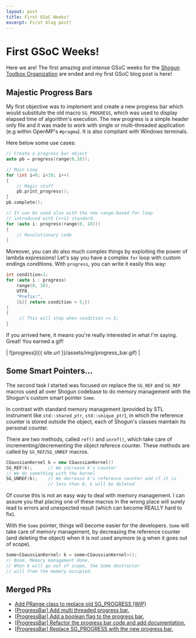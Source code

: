 ```yaml
---
layout: post
title: First GSoC Weeks!
excerpt: First blog post!
---
```

# First GSoC Weeks!

Here we are! The first amazing and intense GSoC weeks for the [Shogun Toolbox Organization](http://www.shogun-toolbox.org/)
are ended and my first GSoC blog post is here!

## Majestic Progress Bars
My first objective was to implement and create a new progress bar which would substitute the old macro ```SG_PROGRESS```, which was used to display elapsed time of algorithm's execution.
The new progress is a simple header only file and it was made to work with single or multi-threaded application (e.g within OpenMP's `#pragma`). It is also compliant with Windows terminals.

Here below some use cases:
```c++
// Create a progress bar object
auto pb = progress(range(0,10));

// Main Loop
for (int i=0; i<10; i++)
{
    // Magic stuff
    pb.print_progress();
}
pb.complete();
```
```c++
// It can be used also with the new range-based for loop
// introduced with C++11 standard.
for (auto i: progress(range(0, 10)))
{
    // Revolutionary code
}
```
Moreover, you can do also much complex things by exploiting the power of lambda expressions!
Let's say you have a complex `for` loop with custom endings conditions. With `progress`, you can write it easily this way:
```c++
int condition=1;
for (auto i : progress(
    range(0, 10),
    UTF8,
    "Prefix:",
    [&]{ return condition < 5;})
)
{
     // This will stop when condition >= 5;
}
```

If you arrived here, it means you're really interested in what I'm saying. Great! You earned a gif!

| ![progress]({{ site.url }}/assets/img/progress_bar.gif) |

## Some Smart Pointers...

The second task I started was focused on replace the `SG_REF` and `SG_REF` macros used all over Shogun codebase to do memory management with the Shogun's custom smart pointer `Some`.  

In contrast with standard memory management (provided by STL instrument like `std::shared_ptr`, `std::unique_ptr`),
in which the reference counter is stored outside the object, each of Shogun's classes maintain its personal counter.

There are two methods, called `ref()` and `unref()`, which take care of incrementing/decrementing the object referece counter. These methods are called by `SG_REF`/`SG_UNREF` macros.
```c++
CGaussianKernel k = new CGaussianKernel()
SG_REF(k);      // We increase k's counter
// We do something with the kernel
SG_UNREF(k);    // We decrease k's reference counter and if it is
                // less than 0, k will be deleted
```
Of course this is not an easy way to deal with memory management. I can assure you that placing one of these macros in the wrong place will surely lead to errors and unexpected result (which can become REALLY hard to fix).

With the `Some` pointer, things will become easier for the developers. `Some` will take care of memory management, by decreasing the reference counter (and deleting the object) when it is not used anymore (e.g when it goes out of scope).
```c++
Some<CGaussianKernel> k = some<CGaussianKernel>();
// Boom. Memory management done.
// When k will go out of scope, the Some destructor
// will free the memory occupied.
```

## Merged PRs

* [Add PRange class to replace old SG_PROGRESS (WIP)](https://github.com/shogun-toolbox/shogun/pull/3745)
* [[ProgressBar] Add multi threaded progress bar.](https://github.com/shogun-toolbox/shogun/pull/3828)
* [[ProgressBar] Add a boolean flag to the progress bar.](https://github.com/shogun-toolbox/shogun/pull/3829)
* [[ProgressBar] Refactor the progress bar code and add documentation.](https://github.com/shogun-toolbox/shogun/pull/3831)
* [[ProgressBar] Replace SG_PROGRESS with the new progress bar.](https://github.com/shogun-toolbox/shogun/pull/3836)
